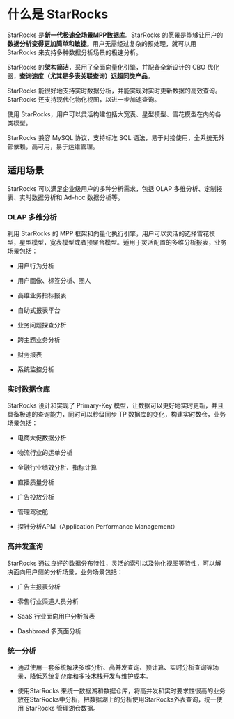 # 什么是 StarRocks

StarRocks 是**新一代极速全场景MPP数据库**。StarRocks 的愿景是能够让用户的**数据分析变得更加简单和敏捷**。用户无需经过复杂的预处理，就可以用 StarRocks 来支持多种数据分析场景的极速分析。

StarRocks 的**架构简洁**，采用了全面向量化引擎，并配备全新设计的 CBO 优化器，**查询速度（尤其是多表关联查询）远超同类产品**。

StarRocks 能很好地支持实时数据分析，并能实现对实时更新数据的高效查询。StarRocks 还支持现代化物化视图，以进一步加速查询。

使用 StarRocks，用户可以灵活构建包括大宽表、星型模型、雪花模型在内的各类模型。

StarRocks 兼容 MySQL 协议，支持标准 SQL 语法，易于对接使用，全系统无外部依赖，高可用，易于运维管理。

## 适用场景

StarRocks 可以满足企业级用户的多种分析需求，包括 OLAP 多维分析、定制报表、实时数据分析和 Ad-hoc 数据分析等。

### OLAP 多维分析

利用 StarRocks 的 MPP 框架和向量化执行引擎，用户可以灵活的选择雪花模型，星型模型，宽表模型或者预聚合模型。适用于灵活配置的多维分析报表，业务场景包括：

- 用户行为分析

- 用户画像、标签分析、圈人

- 高维业务指标报表

- 自助式报表平台

- 业务问题探查分析

- 跨主题业务分析

- 财务报表

- 系统监控分析

### 实时数据仓库

StarRocks 设计和实现了 Primary-Key 模型，让数据可以更好地实时更新，并且具备极速的查询能力，同时可以秒级同步 TP 数据库的变化，构建实时数仓，业务场景包括：

- 电商大促数据分析

- 物流行业的运单分析

- 金融行业绩效分析、指标计算

- 直播质量分析

- 广告投放分析

- 管理驾驶舱

- 探针分析APM（Application Performance Management）

### 高并发查询

StarRocks 通过良好的数据分布特性，灵活的索引以及物化视图等特性，可以解决面向用户侧的分析场景，业务场景包括：

- 广告主报表分析

- 零售行业渠道人员分析

- SaaS 行业面向用户分析报表

- Dashbroad 多页面分析

### 统一分析

- 通过使用一套系统解决多维分析、高并发查询、预计算、实时分析查询等场景，降低系统复杂度和多技术栈开发与维护成本。

- 使用StarRocks 来统一数据湖和数据仓库，将高并发和实时要求性很高的业务放在StarRocks中分析，把数据湖上的分析使用StarRocks外表查询，统一使用 StarRocks 管理湖仓数据。
